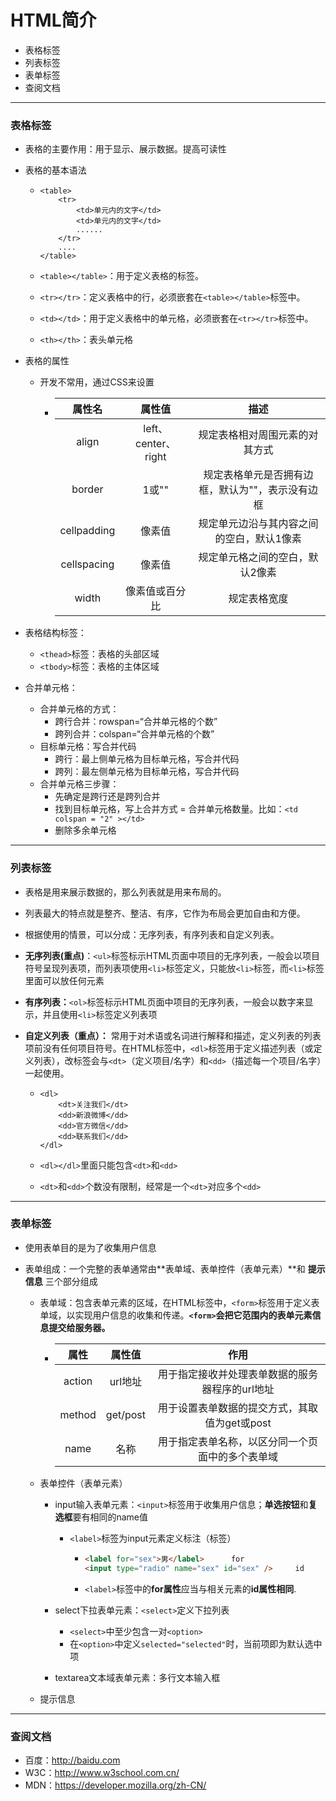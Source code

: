 # HTML简介

* 表格标签
* 列表标签
* 表单标签
* 查阅文档

***

### 表格标签

* 表格的主要作用：用于显示、展示数据。提高可读性

* 表格的基本语法

  * ```
    <table>
    	<tr>
    		<td>单元内的文字</td>
    		<td>单元内的文字</td>
    		......
    	</tr>
    	....
    </table>
    ```

  * `<table></table>`：用于定义表格的标签。

  * `<tr></tr>`：定义表格中的行，必须嵌套在`<table></table>`标签中。

  * `<td></td>`：用于定义表格中的单元格，必须嵌套在`<tr></tr>`标签中。

  * `<th></th>`：表头单元格

* 表格的属性

  * 开发不常用，通过CSS来设置

    * |   属性名    |       属性值        |                       描述                       |
      | :---------: | :-----------------: | :----------------------------------------------: |
      |    align    | left、center、right |          规定表格相对周围元素的对其方式          |
      |   border    |        1或""        | 规定表格单元是否拥有边框，默认为""，表示没有边框 |
      | cellpadding |       像素值        |    规定单元边沿与其内容之间的空白，默认1像素     |
      | cellspacing |       像素值        |         规定单元格之间的空白，默认2像素          |
      |    width    |   像素值或百分比    |                   规定表格宽度                   |

* 表格结构标签：

  * `<thead>`标签：表格的头部区域
  * `<tbody>`标签：表格的主体区域

* 合并单元格：

  * 合并单元格的方式：
    * 跨行合并：rowspan=“合并单元格的个数”
    * 跨列合并：colspan=“合并单元格的个数”
  * 目标单元格：写合并代码
    * 跨行：最上侧单元格为目标单元格，写合并代码
    * 跨列：最左侧单元格为目标单元格，写合并代码
  * 合并单元格三步骤：
    * 先确定是跨行还是跨列合并
    * 找到目标单元格，写上合并方式 = 合并单元格数量。比如：`<td colspan = "2" ></td>`
    * 删除多余单元格

***

### 列表标签

* 表格是用来展示数据的，那么列表就是用来布局的。

* 列表最大的特点就是整齐、整洁、有序，它作为布局会更加自由和方便。

* 根据使用的情景，可以分成：无序列表，有序列表和自定义列表。

* **无序列表(重点)**：`<ul>`标签标示HTML页面中项目的无序列表，一般会以项目符号呈现列表项，而列表项使用`<li>`标签定义，只能放`<li>`标签，而`<li>`标签里面可以放任何元素

* **有序列表：**`<ol>`标签标示HTML页面中项目的无序列表，一般会以数字来显示，并且使用`<li>`标签定义列表项

* **自定义列表（重点）：** 常用于对术语或名词进行解释和描述，定义列表的列表项前没有任何项目符号。在HTML标签中，`<dl>`标签用于定义描述列表（或定义列表），改标签会与`<dt>`（定义项目/名字）和`<dd>`（描述每一个项目/名字）一起使用。

  * ```
    <dl>
    	<dt>关注我们</dt>
    	<dd>新浪微博</dd>
    	<dd>官方微信</dd>
    	<dd>联系我们</dd>
    </dl>
    ```

  * `<dl></dl>`里面只能包含`<dt>`和`<dd>`

  * `<dt>`和`<dd>`个数没有限制，经常是一个`<dt>`对应多个`<dd>`

***

### 表单标签

* 使用表单目的是为了收集用户信息

* 表单组成：一个完整的表单通常由**表单域、表单控件（表单元素）**和 **提示信息** 三个部分组成

  * 表单域：包含表单元素的区域，在HTML标签中，`<form>`标签用于定义表单域，以实现用户信息的收集和传递。**`<form>`会把它范围内的表单元素信息提交给服务器。**

    * |  属性  |  属性值  |                       作用                       |
      | :----: | :------: | :----------------------------------------------: |
      | action | url地址  | 用于指定接收并处理表单数据的服务器程序的url地址  |
      | method | get/post |  用于设置表单数据的提交方式，其取值为get或post   |
      |  name  |   名称   | 用于指定表单名称，以区分同一个页面中的多个表单域 |

  * 表单控件（表单元素）

    * input输入表单元素：`<input>`标签用于收集用户信息；**单选按钮**和**复选框**要有相同的name值

      * `<label>`标签为input元素定义标注（标签）

        * ```html
          <label for="sex">男</label>      for
          <input type="radio" name="sex" id="sex" />     id
          ```

        * `<label>`标签中的**for属性**应当与相关元素的**id属性相同**.

    * select下拉表单元素：`<select>`定义下拉列表

      * `<select>`中至少包含一对`<option>`
      * 在`<option>`中定义`selected="selected"`时，当前项即为默认选中项

    * textarea文本域表单元素：多行文本输入框

  * 提示信息

***

### 查阅文档

* 百度：http://baidu.com
* W3C：http://www.w3school.com.cn/
* MDN：https://developer.mozilla.org/zh-CN/